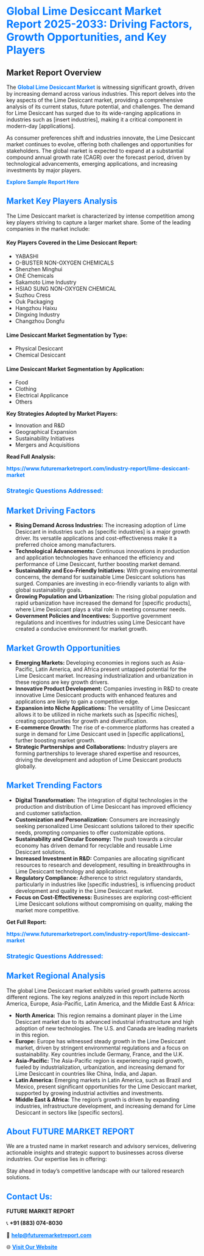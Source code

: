 <h1 style="color: #007BFF;">Global Lime Desiccant Market Report 2025-2033: Driving Factors, Growth Opportunities, and Key Players</h1>

<section id="overview">
<h2>Market Report Overview</h2>
<p>The <a href="https://www.futuremarketreport.com/industry-report/lime-desiccant-market" style="color: #007BFF; text-decoration: none;"><strong>Global Lime Desiccant Market</strong></a> is witnessing significant growth, driven by increasing demand across various industries. This report delves into the key aspects of the Lime Desiccant market, providing a comprehensive analysis of its current status, future potential, and challenges. The demand for Lime Desiccant has surged due to its wide-ranging applications in industries such as [insert industries], making it a critical component in modern-day [applications].</p>
<p>As consumer preferences shift and industries innovate, the Lime Desiccant market continues to evolve, offering both challenges and opportunities for stakeholders. The global market is expected to expand at a substantial compound annual growth rate (CAGR) over the forecast period, driven by technological advancements, emerging applications, and increasing investments by major players.</p>
</section>

<section id="overview">
<p><a href="https://www.futuremarketreport.com/request-sample/reportId=114352" style="color: #007BFF; text-decoration: none;"><strong>Explore Sample Report Here</strong></a></p>
</section>

<section id="key-players">
<h2 style="color: #007BFF;">Market Key Players Analysis</h2>
<p>The Lime Desiccant market is characterized by intense competition among key players striving to capture a larger market share. Some of the leading companies in the market include:</p>
<h4>Key Players Covered in the Lime Desiccant Report:</h4>
<ul><li>YABASHI</li><li>O-BUSTER NON-OXYGEN CHEMICALS</li><li>Shenzhen Minghui</li><li>OhE Chemicals</li><li>Sakamoto Lime Industry</li><li>HSIAO SUNG NON-OXYGEN CHEMICAL</li><li>Suzhou Cress</li><li>Ouk Packaging</li><li>Hangzhou Haixu</li><li>Dingxing Industry</li><li>Changzhou Dongfu</li></ul>
<h4>Lime Desiccant Market Segmentation by Type:</h4>
<ul><li>Physical Desiccant</li><li>Chemical Desiccant</li></ul>

<h4>Lime Desiccant Market Segmentation by Application:</h4>
<ul><li>Food</li><li>Clothing</li><li>Electrical Applicance</li><li>Others</li></ul>
<p><strong>Key Strategies Adopted by Market Players:</strong></p>
<ul>
<li>Innovation and R&D</li>
<li>Geographical Expansion</li>
<li>Sustainability Initiatives</li>
<li>Mergers and Acquisitions</li>
</ul>
</section>

<section>
<p><strong>Read Full Analysis: </strong></p><a href="https://www.futuremarketreport.com/industry-report/lime-desiccant-market" style="color: #007BFF; text-decoration: none;"><strong>https://www.futuremarketreport.com/industry-report/lime-desiccant-market</strong></a>
<h3 style="color: #007BFF;">Strategic Questions Addressed:</h3>
</section>

<section id="driving-factors">
<h2 style="color: #007BFF;">Market Driving Factors</h2>
<ul>
<li><strong>Rising Demand Across Industries:</strong> The increasing adoption of Lime Desiccant in industries such as [specific industries] is a major growth driver. Its versatile applications and cost-effectiveness make it a preferred choice among manufacturers.</li>
<li><strong>Technological Advancements:</strong> Continuous innovations in production and application technologies have enhanced the efficiency and performance of Lime Desiccant, further boosting market demand.</li>
<li><strong>Sustainability and Eco-Friendly Initiatives:</strong> With growing environmental concerns, the demand for sustainable Lime Desiccant solutions has surged. Companies are investing in eco-friendly variants to align with global sustainability goals.</li>
<li><strong>Growing Population and Urbanization:</strong> The rising global population and rapid urbanization have increased the demand for [specific products], where Lime Desiccant plays a vital role in meeting consumer needs.</li>
<li><strong>Government Policies and Incentives:</strong> Supportive government regulations and incentives for industries using Lime Desiccant have created a conducive environment for market growth.</li>
</ul>
</section>

<section id="growth-opportunities">
<h2 style="color: #007BFF;">Market Growth Opportunities</h2>
<ul>
<li><strong>Emerging Markets:</strong> Developing economies in regions such as Asia-Pacific, Latin America, and Africa present untapped potential for the Lime Desiccant market. Increasing industrialization and urbanization in these regions are key growth drivers.</li>
<li><strong>Innovative Product Development:</strong> Companies investing in R&D to create innovative Lime Desiccant products with enhanced features and applications are likely to gain a competitive edge.</li>
<li><strong>Expansion into Niche Applications:</strong> The versatility of Lime Desiccant allows it to be utilized in niche markets such as [specific niches], creating opportunities for growth and diversification.</li>
<li><strong>E-commerce Growth:</strong> The rise of e-commerce platforms has created a surge in demand for Lime Desiccant used in [specific applications], further boosting market growth.</li>
<li><strong>Strategic Partnerships and Collaborations:</strong> Industry players are forming partnerships to leverage shared expertise and resources, driving the development and adoption of Lime Desiccant products globally.</li>
</ul>
</section>

<section id="trending-factors">
<h2 style="color: #007BFF;">Market Trending Factors</h2>
<ul>
<li><strong>Digital Transformation:</strong> The integration of digital technologies in the production and distribution of Lime Desiccant has improved efficiency and customer satisfaction.</li>
<li><strong>Customization and Personalization:</strong> Consumers are increasingly seeking personalized Lime Desiccant solutions tailored to their specific needs, prompting companies to offer customizable options.</li>
<li><strong>Sustainability and Circular Economy:</strong> The push towards a circular economy has driven demand for recyclable and reusable Lime Desiccant solutions.</li>
<li><strong>Increased Investment in R&D:</strong> Companies are allocating significant resources to research and development, resulting in breakthroughs in Lime Desiccant technology and applications.</li>
<li><strong>Regulatory Compliance:</strong> Adherence to strict regulatory standards, particularly in industries like [specific industries], is influencing product development and quality in the Lime Desiccant market.</li>
<li><strong>Focus on Cost-Effectiveness:</strong> Businesses are exploring cost-efficient Lime Desiccant solutions without compromising on quality, making the market more competitive.</li>
</ul>
</section>

<section>
<p><strong>Get Full Report: </strong></p><a href="https://www.futuremarketreport.com/industry-report/lime-desiccant-market" style="color: #007BFF; text-decoration: none;"><strong>https://www.futuremarketreport.com/industry-report/lime-desiccant-market</strong></a>
<h3 style="color: #007BFF;">Strategic Questions Addressed:</h3>
</section>


<section id="regional-analysis">
<h2 style="color: #007BFF;">Market Regional Analysis</h2>
<p>The global Lime Desiccant market exhibits varied growth patterns across different regions. The key regions analyzed in this report include North America, Europe, Asia-Pacific, Latin America, and the Middle East & Africa:</p>
<ul>
<li><strong>North America:</strong> This region remains a dominant player in the Lime Desiccant market due to its advanced industrial infrastructure and high adoption of new technologies. The U.S. and Canada are leading markets in this region.</li>
<li><strong>Europe:</strong> Europe has witnessed steady growth in the Lime Desiccant market, driven by stringent environmental regulations and a focus on sustainability. Key countries include Germany, France, and the U.K.</li>
<li><strong>Asia-Pacific:</strong> The Asia-Pacific region is experiencing rapid growth, fueled by industrialization, urbanization, and increasing demand for Lime Desiccant in countries like China, India, and Japan.</li>
<li><strong>Latin America:</strong> Emerging markets in Latin America, such as Brazil and Mexico, present significant opportunities for the Lime Desiccant market, supported by growing industrial activities and investments.</li>
<li><strong>Middle East & Africa:</strong> The region’s growth is driven by expanding industries, infrastructure development, and increasing demand for Lime Desiccant in sectors like [specific sectors].</li>
</ul>
</section>

<footer>
<h2 style="color: #007BFF;">About FUTURE MARKET REPORT</h2>
<p>We are a trusted name in market research and advisory services, delivering actionable insights and strategic support to businesses across diverse industries. Our expertise lies in offering:</p>

<p>Stay ahead in today’s competitive landscape with our tailored research solutions.</p>

<h2 style="color: #007BFF;">Contact Us:</h2>
<p><strong>FUTURE MARKET REPORT</strong></p>
<p>📞 <strong>+91 (883) 074-8030</strong></p>
<p>📧 <strong><a href="mailto:help@futuremarketreport.com" style="color: #007BFF;">help@futuremarketreport.com</a></strong></p>
<p>🌐 <strong><a href="https://www.futuremarketreport.com/" style="color: #007BFF;">Visit Our Website</a></strong></p>
</footer>